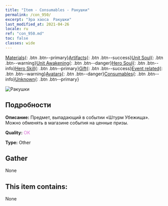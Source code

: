 ```yaml
---
title: "Item - Consumables - Ракушки"
permalink: /con_950/
excerpt: "Эра хаоса  Ракушки"
last_modified_at: 2021-04-26
locale: ru
ref: "con_950.md"
toc: false
classes: wide
---
```

 [Materials](/ItemsRU/){: .btn .btn--primary}[Artifacts](/ItemsRU/Artifacts/){: .btn .btn--success}[Unit Soul](/ItemsRU/UnitSoul/){: .btn .btn--warning}[Unit Awakening](/ItemsRU/UnitAwakening/){: .btn .btn--danger}[Hero Soul](/ItemsRU/HeroSoul/){: .btn .btn--info}[Hero Skill](/ItemsRU/HeroSkill/){: .btn .btn--primary}[Gift](/ItemsRU/Gift/){: .btn .btn--success}[Event related](/ItemsRU/Events/){: .btn .btn--warning}[Avatars](/ItemsRU/Avatars/){: .btn .btn--danger}[Consumables](/ItemsRU/Consumables/){: .btn .btn--info}[Unknown](/ItemsRU/Unknown/){: .btn .btn--primary}

 ![Ракушки](/images/t/i_40045.png)

## Подробности
 **Описание:** Предмет, выпадающий в событии «Штурм Убежища». Можно обменять в магазине события на ценные призы.

 **Quality:** <span style="color: #DA70D6">OK</span>

 **Type:** Other

## Gather

  None

## This item contains:

  None

